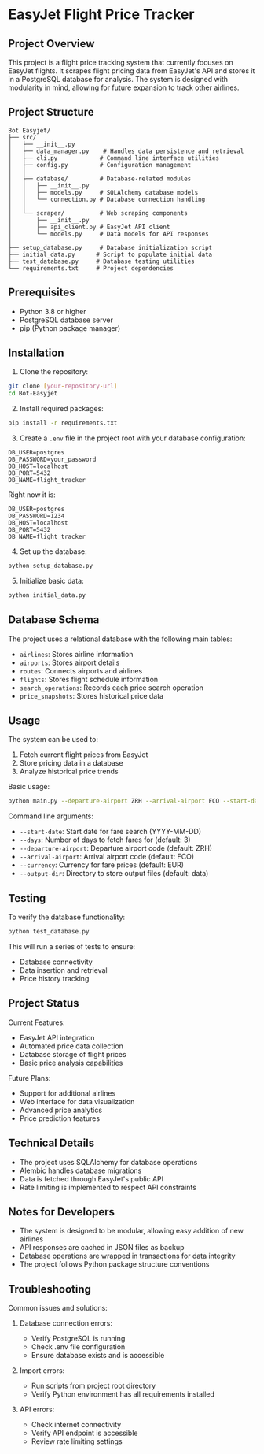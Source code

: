 # EasyJet Flight Price Tracker

## Project Overview
This project is a flight price tracking system that currently focuses on EasyJet flights. It scrapes flight pricing data from EasyJet's API and stores it in a PostgreSQL database for analysis. The system is designed with modularity in mind, allowing for future expansion to track other airlines.

## Project Structure
```
Bot Easyjet/
├── src/
│   ├── __init__.py
│   ├── data_manager.py    # Handles data persistence and retrieval
│   ├── cli.py            # Command line interface utilities
│   ├── config.py         # Configuration management
│   │
│   ├── database/         # Database-related modules
│   │   ├── __init__.py
│   │   ├── models.py     # SQLAlchemy database models
│   │   └── connection.py # Database connection handling
│   │
│   └── scraper/          # Web scraping components
│       ├── __init__.py
│       ├── api_client.py # EasyJet API client
│       └── models.py     # Data models for API responses
│
├── setup_database.py     # Database initialization script
├── initial_data.py      # Script to populate initial data
├── test_database.py     # Database testing utilities
└── requirements.txt     # Project dependencies
```

## Prerequisites
- Python 3.8 or higher
- PostgreSQL database server
- pip (Python package manager)

## Installation

1. Clone the repository:
```bash
git clone [your-repository-url]
cd Bot-Easyjet
```

2. Install required packages:
```bash
pip install -r requirements.txt
```

3. Create a `.env` file in the project root with your database configuration:
```
DB_USER=postgres
DB_PASSWORD=your_password
DB_HOST=localhost
DB_PORT=5432
DB_NAME=flight_tracker
```

Right now it is:
```
DB_USER=postgres
DB_PASSWORD=1234
DB_HOST=localhost
DB_PORT=5432
DB_NAME=flight_tracker
```

4. Set up the database:
```bash
python setup_database.py
```

5. Initialize basic data:
```bash
python initial_data.py
```

## Database Schema
The project uses a relational database with the following main tables:
- `airlines`: Stores airline information
- `airports`: Stores airport details
- `routes`: Connects airports and airlines
- `flights`: Stores flight schedule information
- `search_operations`: Records each price search operation
- `price_snapshots`: Stores historical price data

## Usage
The system can be used to:
1. Fetch current flight prices from EasyJet
2. Store pricing data in a database
3. Analyze historical price trends

Basic usage:
```bash
python main.py --departure-airport ZRH --arrival-airport FCO --start-date 2025-08-05 --days 5
```

Command line arguments:
- `--start-date`: Start date for fare search (YYYY-MM-DD)
- `--days`: Number of days to fetch fares for (default: 3)
- `--departure-airport`: Departure airport code (default: ZRH)
- `--arrival-airport`: Arrival airport code (default: FCO)
- `--currency`: Currency for fare prices (default: EUR)
- `--output-dir`: Directory to store output files (default: data)

## Testing
To verify the database functionality:
```bash
python test_database.py
```

This will run a series of tests to ensure:
- Database connectivity
- Data insertion and retrieval
- Price history tracking

## Project Status
Current Features:
- EasyJet API integration
- Automated price data collection
- Database storage of flight prices
- Basic price analysis capabilities

Future Plans:
- Support for additional airlines
- Web interface for data visualization
- Advanced price analytics
- Price prediction features

## Technical Details
- The project uses SQLAlchemy for database operations
- Alembic handles database migrations
- Data is fetched through EasyJet's public API
- Rate limiting is implemented to respect API constraints

## Notes for Developers
- The system is designed to be modular, allowing easy addition of new airlines
- API responses are cached in JSON files as backup
- Database operations are wrapped in transactions for data integrity
- The project follows Python package structure conventions

## Troubleshooting
Common issues and solutions:
1. Database connection errors:
   - Verify PostgreSQL is running
   - Check .env file configuration
   - Ensure database exists and is accessible

2. Import errors:
   - Run scripts from project root directory
   - Verify Python environment has all requirements installed

3. API errors:
   - Check internet connectivity
   - Verify API endpoint is accessible
   - Review rate limiting settings

